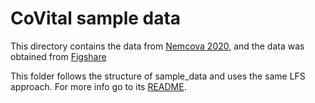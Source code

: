 # CoVital sample data

This directory contains the data from [Nemcova 2020](https://www.sciencedirect.com/science/article/abs/pii/S1746809420300847), and the data was obtained from [Figshare](https://figshare.com/articles/Monitoring_of_heart_rate_blood_oxygen_saturation_and_blood_pressure_using_smartphone/8198405)

This folder follows the structure of sample_data and uses the same LFS approach. For more info go to its [README](../sample_data/README.md).
